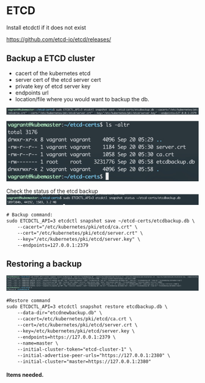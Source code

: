 # ETCD

Install etcdctl if it does not exist

https://github.com/etcd-io/etcd/releases/

## Backup a ETCD cluster
- cacert of the kubernetes etcd
- server cert of the etcd server cert
- private key of etcd server key
- endpoints url
- location/file where you would want to backup the db. 

![](.readme_images/aa5f7bb9.png) 

![](.readme_images/4c98aab1.png)

Check the status of the etcd backup
![](.readme_images/5575dc3e.png)

```shell script
# Backup command:
sudo ETCDCTL_API=3 etcdctl snapshot save ~/etcd-certs/etcdbackup.db \ 
    --cacert="/etc/kubernetes/pki/etcd/ca.crt" \ 
    --cert="/etc/kubernetes/pki/etcd/server.crt" \ 
    --key="/etc/kubernetes/pki/etcd/server.key" \ 
    --endpoints=127.0.0.1:2379
```

## Restoring a backup 
![](.readme_images/c1bcb147.png)

```shell script
#Restore command
sudo ETCDCTL_API=3 etcdctl snapshot restore etcdbackup.db \ 
    --data-dir="etcdnewbackup.db" \ 
    --cacert=/etc/kubernetes/pki/etcd/ca.crt \ 
    --cert=/etc/kubernetes/pki/etcd/server.crt \ 
    --key=/etc/kubernetes/pki/etcd/server.key \ 
    --endpoints=https://127.0.0.1:2379 \ 
    --name=master \ 
    --initial-cluster-token="etcd-cluster-1" \ 
    --initial-advertise-peer-urls="https://127.0.0.1:2380" \ 
    --initial-cluster="master=https://127.0.0.1:2380"
```

#### Items needed. 
